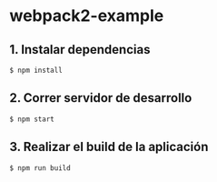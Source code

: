 # webpack2-example

## 1. Instalar dependencias

`$ npm install`

## 2. Correr servidor de desarrollo

`$ npm start`

## 3. Realizar el build de la aplicación

`$ npm run build`
